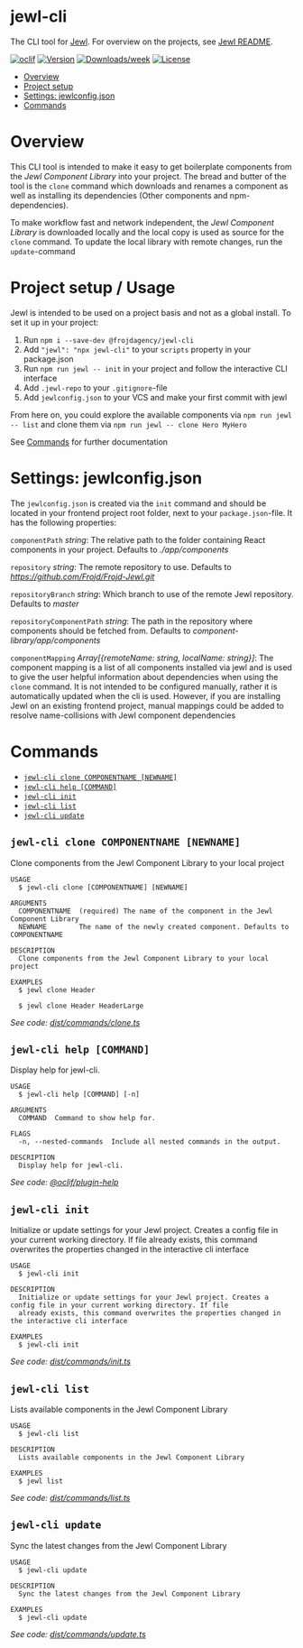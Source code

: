 jewl-cli
========

The CLI tool for [Jewl](https://github.com/Frojd/Frojd-Jewl). For overview on the projects, see [Jewl README](https://github.com/Frojd/Frojd-Jewl/README.md).

[![oclif](https://img.shields.io/badge/cli-oclif-brightgreen.svg)](https://oclif.io)
[![Version](https://img.shields.io/npm/v/jewl-cli.svg)](https://npmjs.org/package/jewl-cli)
[![Downloads/week](https://img.shields.io/npm/dw/jewl-cli.svg)](https://npmjs.org/package/jewl-cli)
[![License](https://img.shields.io/npm/l/jewl-cli.svg)](https://github.com/Frojd/Frojd-Jewl/blob/master/package.json)

<!-- toc -->
* [Overview](#overview)
* [Project setup](#project-setup)
* [Settings: jewlconfig.json](#settings-jewlconfigjson)
* [Commands](#commands)
<!-- tocstop -->

# Overview
<!-- overview -->
This CLI tool is intended to make it easy to get boilerplate components from the _Jewl Component Library_ into your
project. The bread and butter of the tool is the `clone` command which downloads and renames a component as well as
installing its dependencies (Other components and npm-dependencies).

To make workflow fast and network independent, the _Jewl Component Library_ is downloaded locally and the local copy
is used as source for the `clone` command. To update the local library with remote changes, run the `update`-command

<!-- overviewstop -->

# Project setup / Usage
<!-- projectsetup -->
Jewl is intended to be used on a project basis and not as a global install. To set it up in your project:
1) Run `npm i --save-dev @frojdagency/jewl-cli`
2) Add `"jewl": "npx jewl-cli"` to your `scripts` property in your package.json
3) Run `npm run jewl -- init` in your project and follow the interactive CLI interface
4) Add `.jewl-repo` to your `.gitignore`-file
5) Add `jewlconfig.json` to your VCS and make your first commit with jewl

From here on, you could explore the available components via `npm run jewl -- list` and clone them 
via `npm run jewl -- clone Hero MyHero`

See [Commands](#commands) for further documentation

<!-- projectsetupstop -->

# Settings: jewlconfig.json
<!-- settings -->
The `jewlconfig.json` is created via the `init` command and should be located in your frontend project root folder,
next to your `package.json`-file. It has the following properties:

`componentPath` *string*: The relative path to the folder containing React components in your project. Defaults to *./app/components*

`repository` *string*: The remote repository to use. Defaults to *https://github.com/Frojd/Frojd-Jewl.git*

`repositoryBranch` *string*: Which branch to use of the remote Jewl repository. Defaults to *master*

`repositoryComponentPath` *string*: The path in the repository where components should be fetched from. Defaults to *component-library/app/components*

`componentMapping` *Array[{remoteName: string, localName: string}]*: The component mapping is a list of all components installed via jewl
and is used to give the user helpful information about dependencies when using the `clone` command. It is not intended
to be configured manually, rather it is automatically updated when the cli is used. However, if you are installing Jewl on an
existing frontend project, manual mappings could be added to resolve name-collisions with Jewl component dependencies

<!-- settingsstop -->

# Commands
<!-- commands -->
* [`jewl-cli clone COMPONENTNAME [NEWNAME]`](#jewl-cli-clone-componentname-newname)
* [`jewl-cli help [COMMAND]`](#jewl-cli-help-command)
* [`jewl-cli init`](#jewl-cli-init)
* [`jewl-cli list`](#jewl-cli-list)
* [`jewl-cli update`](#jewl-cli-update)

## `jewl-cli clone COMPONENTNAME [NEWNAME]`

Clone components from the Jewl Component Library to your local project

```
USAGE
  $ jewl-cli clone [COMPONENTNAME] [NEWNAME]

ARGUMENTS
  COMPONENTNAME  (required) The name of the component in the Jewl Component Library
  NEWNAME        The name of the newly created component. Defaults to COMPONENTNAME

DESCRIPTION
  Clone components from the Jewl Component Library to your local project

EXAMPLES
  $ jewl clone Header

  $ jewl clone Header HeaderLarge
```

_See code: [dist/commands/clone.ts](https://github.com/Frojd/Frojd-Jewl/blob/v0.0.3/dist/commands/clone.ts)_

## `jewl-cli help [COMMAND]`

Display help for jewl-cli.

```
USAGE
  $ jewl-cli help [COMMAND] [-n]

ARGUMENTS
  COMMAND  Command to show help for.

FLAGS
  -n, --nested-commands  Include all nested commands in the output.

DESCRIPTION
  Display help for jewl-cli.
```

_See code: [@oclif/plugin-help](https://github.com/oclif/plugin-help/blob/v5.1.9/src/commands/help.ts)_

## `jewl-cli init`

Initialize or update settings for your Jewl project. Creates a config file in your current working directory. If file already exists, this command overwrites the properties changed in the interactive cli interface

```
USAGE
  $ jewl-cli init

DESCRIPTION
  Initialize or update settings for your Jewl project. Creates a config file in your current working directory. If file
  already exists, this command overwrites the properties changed in the interactive cli interface

EXAMPLES
  $ jewl-cli init
```

_See code: [dist/commands/init.ts](https://github.com/Frojd/Frojd-Jewl/blob/v0.0.3/dist/commands/init.ts)_

## `jewl-cli list`

Lists available components in the Jewl Component Library

```
USAGE
  $ jewl-cli list

DESCRIPTION
  Lists available components in the Jewl Component Library

EXAMPLES
  $ jewl list
```

_See code: [dist/commands/list.ts](https://github.com/Frojd/Frojd-Jewl/blob/v0.0.3/dist/commands/list.ts)_

## `jewl-cli update`

Sync the latest changes from the Jewl Component Library

```
USAGE
  $ jewl-cli update

DESCRIPTION
  Sync the latest changes from the Jewl Component Library

EXAMPLES
  $ jewl-cli update
```

_See code: [dist/commands/update.ts](https://github.com/Frojd/Frojd-Jewl/blob/v0.0.3/dist/commands/update.ts)_
<!-- commandsstop -->
